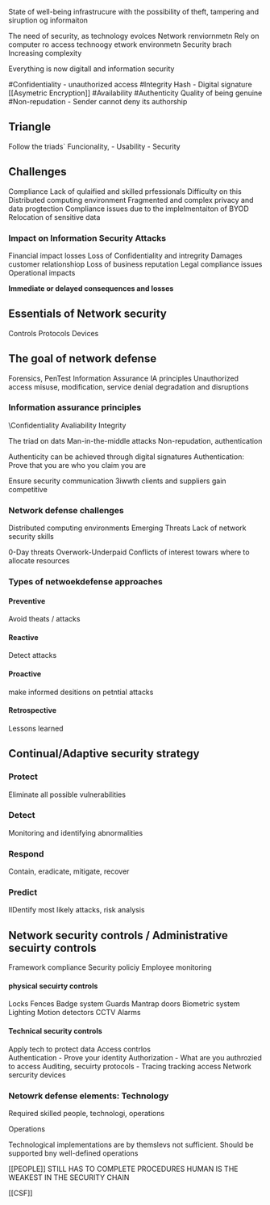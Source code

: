State of well-being infrastrucure with the possibility of theft, tampering and siruption og informaiton

The need of security, as technology evolces
Network renviornmetn
Rely on computer ro access technoogy
etwork environmetn
Security brach
Increasing complexity

Everything is now digitall and information security

#Confidentiality - unauthorized access
#Integrity Hash - Digital signature [[Asymetric Encryption]]
#Availability
#Authenticity Quality of being genuine
#Non-repudation - Sender cannot deny its authorship


## Triangle
Follow the triads`
Funcionality, - Usability - Security

## Challenges
Compliance
Lack of qulaified and skilled prfessionals
Difficulty  on this Distributed computing environment
Fragmented and complex privacy and data progtection
Compliance issues due to the implelmentaiton of BYOD
Relocation of sensitive data

### Impact on Information Security Attacks
Financial impact losses
Loss of Confidentiality and intregrity
Damages customer relationshiop
Loss of business reputation
Legal compliance issues
Operational impacts

**Immediate or delayed consequences and losses** 

## Essentials of Network security
Controls
Protocols 
Devices

## The goal of network defense
Forensics, PenTest
Information Assurance IA principles
Unauthorized access misuse, modification, service denial degradation and disruptions

### Information assurance principles
\Confidentiality
Avaliability
Integrity 

The triad on dats
Man-in-the-middle attacks
Non-repudation, authentication

Authenticity can be achieved through digital signatures
Authentication: Prove that you are who you claim you are

Ensure security communication 3iwwth clients and suppliers
gain competitive 

### Network defense challenges
Distributed computing environments
Emerging Threats
Lack of network security skills

0-Day threats
Overwork-Underpaid
Conflicts of interest towars where to allocate resources

### Types of netwoekdefense approaches

#### Preventive
Avoid theats / attacks
#### Reactive
Detect attacks
#### Proactive
make informed desitions on petntial attacks
#### Retrospective

Lessons learned

## Continual/Adaptive security strategy
### Protect
Eliminate all possible vulnerabilities
### Detect
Monitoring and identifying abnormalities
### Respond
Contain, eradicate, mitigate, recover
### Predict
IIDentify most likely attacks, risk analysis

## Network security controls / Administrative secuirty controls

Framework compliance
Security policiy
Employee monitoring

#### physical secuirty controls
Locks
Fences
Badge system
Guards
Mantrap doors
Biometric system
Lighting
Motion detectors
CCTV
Alarms

#### Technical security controls
Apply tech to protect data
Access contrlos \
Authentication - Prove your identity
Authorization - What are you authrozied to access
Auditing, secuirty protocols - Tracing tracking access
Network sercurity devices


### Netowrk defense elements: Technology
Required skilled people, technologi, operations

Operations

Technological implementations are by themslevs not sufficient. Should be supported bny well-defined operations

[[PEOPLE]] STILL HAS TO COMPLETE PROCEDURES
HUMAN IS THE WEAKEST IN THE SECURITY CHAIN

[[CSF]]

  



